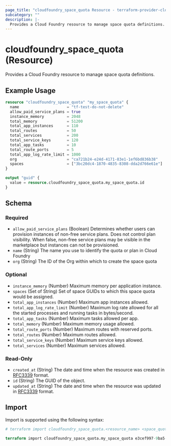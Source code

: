 ```yaml
---
page_title: "cloudfoundry_space_quota Resource - terraform-provider-cloudfoundry"
subcategory: ""
description: |-
  Provides a Cloud Foundry resource to manage space quota definitions.
---
```


# cloudfoundry_space_quota (Resource)

Provides a Cloud Foundry resource to manage space quota definitions.

## Example Usage

```terraform
resource "cloudfoundry_space_quota" "my_space_quota" {
  name                     = "tf-test-do-not-delete"
  allow_paid_service_plans = true
  instance_memory          = 2048
  total_memory             = 51200
  total_app_instances      = 110
  total_routes             = 50
  total_services           = 200
  total_service_keys       = 120
  total_app_tasks          = 10
  total_route_ports        = 5
  total_app_log_rate_limit = 1000
  org                      = "ca721b24-e24d-4171-83e1-1ef6bd836b38"
  spaces                   = ["3bc20dc4-1870-4835-8308-dda2d766e61e"]
}

output "guid" {
  value = resource.cloudfoundry_space_quota.my_space_quota.id
}
```

<!-- schema generated by tfplugindocs -->
## Schema

### Required

- `allow_paid_service_plans` (Boolean) Determines whether users can provision instances of non-free service plans. Does not control plan visibility. When false, non-free service plans may be visible in the marketplace but instances can not be provisioned.
- `name` (String) The name you use to identify the quota or plan in Cloud Foundry
- `org` (String) The ID of the Org within which to create the space quota

### Optional

- `instance_memory` (Number) Maximum memory per application instance.
- `spaces` (Set of String) Set of space GUIDs to which this space quota would be assigned.
- `total_app_instances` (Number) Maximum app instances allowed.
- `total_app_log_rate_limit` (Number) Maximum log rate allowed for all the started processes and running tasks in bytes/second.
- `total_app_tasks` (Number) Maximum tasks allowed per app.
- `total_memory` (Number) Maximum memory usage allowed.
- `total_route_ports` (Number) Maximum routes with reserved ports.
- `total_routes` (Number) Maximum routes allowed.
- `total_service_keys` (Number) Maximum service keys allowed.
- `total_services` (Number) Maximum services allowed.

### Read-Only

- `created_at` (String) The date and time when the resource was created in [RFC3339](https://www.ietf.org/rfc/rfc3339.txt) format.
- `id` (String) The GUID of the object.
- `updated_at` (String) The date and time when the resource was updated in [RFC3339](https://www.ietf.org/rfc/rfc3339.txt) format.

## Import

Import is supported using the following syntax:

```terraform
# terraform import cloudfoundry_space_quota.<resource_name> <space_quota_guid>

terraform import cloudfoundry_space_quota.my_space_quota e3cef997-9ba5-4cb4-b25b-c79faa81a33f
```
